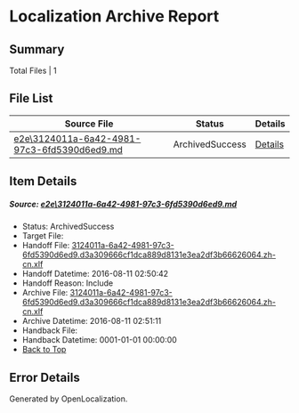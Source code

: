 # <a name='report-top'></a> Localization Archive Report

## Summary
 Total Files | 1

## File List
 Source File | Status | Details 
 ----------- | ------ | ------- 
 [e2e\3124011a-6a42-4981-97c3-6fd5390d6ed9.md](https://github.com/OpenLocalizationTestOrg/oltest/blob/eb9eee5db0be85d8bdf510de41d4a59f427edb9d/e2e/3124011a-6a42-4981-97c3-6fd5390d6ed9.md) | ArchivedSuccess | [Details](#4ea8396dbe387e3b45c746ef101e26ce91a3131e2)

## Item Details
##### <a name='4ea8396dbe387e3b45c746ef101e26ce91a3131e2'></a> Source: [e2e\3124011a-6a42-4981-97c3-6fd5390d6ed9.md](https://github.com/OpenLocalizationTestOrg/oltest/blob/eb9eee5db0be85d8bdf510de41d4a59f427edb9d/e2e/3124011a-6a42-4981-97c3-6fd5390d6ed9.md)
* Status: ArchivedSuccess
* Target File: 
* Handoff File: [3124011a-6a42-4981-97c3-6fd5390d6ed9.d3a309666cf1dca889d8131e3ea2df3b66626064.zh-cn.xlf](https://github.com/OpenLocalizationTestOrg/olhandoff-e2e/blob/c8e94d2fb41621a16759888123a5e4b08a77b070/ol-handoff/OpenLocalizationTestOrg/ol-test-zhcn/ci/ht/3124011a-6a42-4981-97c3-6fd5390d6ed9.d3a309666cf1dca889d8131e3ea2df3b66626064.zh-cn.xlf)
* Handoff Datetime: 2016-08-11 02:50:42
* Handoff Reason: Include
* Archive File: [3124011a-6a42-4981-97c3-6fd5390d6ed9.d3a309666cf1dca889d8131e3ea2df3b66626064.zh-cn.xlf](https://github.com/OpenLocalizationTestOrg/olhandoff-e2e/blob/7665ec1b983457551125a22b85fabd91a76728db/ol-archive/OpenLocalizationTestOrg/ol-test-zhcn/ci/ht/3124011a-6a42-4981-97c3-6fd5390d6ed9.d3a309666cf1dca889d8131e3ea2df3b66626064.zh-cn.xlf)
* Archive Datetime: 2016-08-11 02:51:11
* Handback File: 
* Handback Datetime: 0001-01-01 00:00:00
* [Back to Top](#report-top)


## Error Details

Generated by OpenLocalization.
